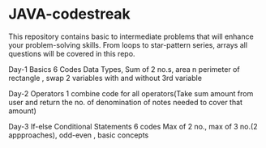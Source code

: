 # JAVA-codestreak
This repository contains  basic to intermediate problems that will enhance your problem-solving skills. From loops to star-pattern series, arrays all questions will be covered in this repo.

Day-1 Basics
6 Codes
Data Types, Sum of 2 no.s, area n perimeter of rectangle , swap 2 variables with and without 3rd variable

Day-2 Operators
1 combine code for all operators(Take sum amount from user and return the no. of denomination of notes needed to cover that amount)

Day-3 If-else Conditional Statements
6 codes Max of 2 no., max of 3 no.(2 appproaches), odd-even , basic concepts
